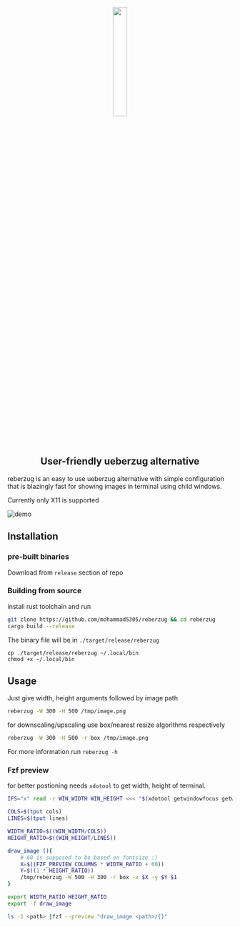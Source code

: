 <p align="center">
  <img align="center" src="https://github.com/mohammad5305/reberzug/assets/71145952/be6db9a5-3b85-431d-8d75-791fcc9dd516" width="25%">
  <h2 align="center">User-friendly ueberzug alternative</h2>
</p>

reberzug is an easy to use ueberzug alternative with simple configuration that is blazingly fast for showing images in terminal using child windows.

Currently only X11 is supported

![demo](https://i.imgur.com/6e92Ld5.gif)
## Installation
### pre-built binaries
Download from `release` section of repo

### Building from source
install rust toolchain and run
```sh
git clone https://github.com/mohammad5305/reberzug && cd reberzug
cargo build --release

```
The binary file will be in `./target/release/reberzug`
```
cp ./target/release/reberzug ~/.local/bin
chmod +x ~/.local/bin
```

## Usage
Just give width, height arguments followed by image path 
```sh
reberzug -W 300 -H 500 /tmp/image.png
```
for downscaling/upscaling use box/nearest resize algorithms respectively
```sh
reberzug -W 300 -H 500 -r box /tmp/image.png
```

For more information run `reberzug -h`

### Fzf preview
for better postioning needs `xdotool` to get width, height of terminal.
```sh
IFS="x" read -r WIN_WIDTH WIN_HEIGHT <<< "$(xdotool getwindowfocus getwindowgeometry | grep -ioP 'Geometry:\K.+')"

COLS=$(tput cols)
LINES=$(tput lines)

WIDTH_RATIO=$((WIN_WIDTH/COLS))
HEIGHT_RATIO=$((WIN_HEIGHT/LINES))

draw_image (){
    # 60 is supposed to be based on fontsize :)
    X=$((FZF_PREVIEW_COLUMNS * WIDTH_RATIO + 60))
    Y=$((1 * HEIGHT_RATIO))
    /tmp/reberzug -W 500 -H 300 -r box -x $X -y $Y $1
}

export WIDTH_RATIO HEIGHT_RATIO
export -f draw_image

ls -1 <path> |fzf --preview "draw_image <path>/{}"
```
